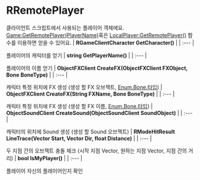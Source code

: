 # **RRemotePlayer**


클라이언트 스크립트에서 사용되는 플레이어 객체에요. [Game:GetRemotePlayer(PlayerName)](https://ditoland-utplus.gitbook.io/ditoland/api-reference/client/rgameclient)혹은 [LocalPlayer:GetRemotePlayer()](https://ditoland-utplus.gitbook.io/ditoland/api-reference/client/localplayer#undefined-1) 함수를 이용하면 얻을 수 있어요. 
| **RGameClientCharacter GetCharacter()** |
| :--- |

플레이어의 캐릭터를 얻기 
| **string GetPlayerName()** |
| :--- |

플레이어의 이름 얻기 
| **ObjectFXClient CreateFX(ObjectFXClient FXObject, Bone BoneType)** |
| :--- |

캐릭터 특정 위치에 FX 생성 (생성 할 FX 오브젝트, [Enum.Bone.타입](https://ditoland-utplus.gitbook.io/ditoland/api-reference/enums/bone)) 
| **ObjectFXClient CreateFX(String FXName, Bone BoneType)** |
| :--- |

캐릭터 특정 위치에 FX 생성 (생성 할 FX 이름, [Enum.Bone.타입](https://ditoland-utplus.gitbook.io/ditoland/api-reference/enums/bone)) 
| **ObjectSoundClient CreateSound(ObjectSoundClient SoundObject)** |
| :--- |

캐릭터의 위치에 Sound 생성 (생성 할 Sound 오브젝트) 
| **RModeHitResult LineTrace(Vector Start, Vector Dir, float Distance)** |
| :--- |

두 지점 간의 오브젝트 충돌 체크 (시작 지점 Vector, 원하는 지점 Vector, 지점 간의 거리) 
| **bool IsMyPlayer()** |
| :--- |

플레이어 자신의 플레이어인지 확인 
